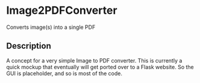 # Image2PDFConverter
Converts image(s) into a single PDF

## Description
A concept for a very simple Image to PDF converter. 
This is currently a quick mockup that eventually will get ported over to a Flask website. So the GUI is placeholder, and so is most of the code.
